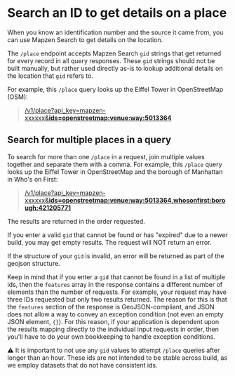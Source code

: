 # Search an ID to get details on a place

When you know an identification number and the source it came from, you can use Mapzen Search to get details on the location.

The `/place` endpoint accepts Mapzen Search `gid` strings that get returned for every record in all query responses.
These `gid` strings should not be built manually, but rather used directly as-is to lookup additional details on the location that `gid` refers to.

For example, this `/place` query looks up the Eiffel Tower in OpenStreetMap (OSM):

> [/v1/place?api_key=mapzen-xxxxxx&__ids=openstreetmap:venue:way:5013364__](https://search.mapzen.com/v1/place?ids=openstreetmap:venue:way:5013364)

## Search for multiple places in a query

To search for more than one `/place` in a request, join multiple values together and separate them with a comma. For example, this `/place` query looks up the Eiffel Tower in OpenStreetMap and the borough of Manhattan in Who's on First:

> [/v1/place?api_key=mapzen-xxxxxx&__ids=openstreetmap:venue:way:5013364,whosonfirst:borough:421205771__](https://search.mapzen.com/v1/place?ids=openstreetmap:venue:way:5013364,whosonfirst:borough:421205771)

The results are returned in the order requested.

If you enter a valid `gid` that cannot be found or has "expired" due to a newer build, you may get empty results. The request will NOT return an error.

If the structure of your `gid` is invalid, an error will be returned as part of the geojson structure.

Keep in mind that if you enter a `gid` that cannot be found in a list of multiple ids, then the `features` array in the response contains a different number of elements than the number of requests. For example, your request may have three IDs requested but only two results returned. The reason for this is that the `features` section of the response is GeoJSON-compliant, and JSON does not allow a way to convey an exception condition (not even an empty JSON element, `{}`). For this reason, if your application is dependent upon the results mapping directly to the individual input requests in order, then you'll have to do your own bookkeeping to handle exception conditions.

:warning: It is important to not use any `gid` values to attempt `/place` queries after longer than an hour. These ids are not intended to be stable across build, as we employ datasets that do not have consistent ids.
